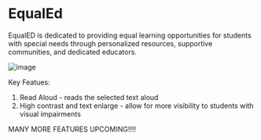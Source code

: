# EqualEd
EqualED is dedicated to providing equal learning opportunities for students with special needs through personalized resources, supportive communities, and dedicated educators.

![image](https://github.com/user-attachments/assets/43a4593f-c7d1-410c-bef2-c669e8166f59)

Key Featues: 
1. Read Aloud - reads the selected text aloud
2. High contrast and text enlarge - allow for more visibility to students with visual impairments

MANY MORE FEATURES UPCOMING!!!!
